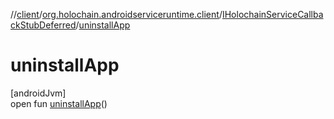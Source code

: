//[client](../../../index.md)/[org.holochain.androidserviceruntime.client](../index.md)/[IHolochainServiceCallbackStubDeferred](index.md)/[uninstallApp](uninstall-app.md)

# uninstallApp

[androidJvm]\
open fun [uninstallApp](uninstall-app.md)()